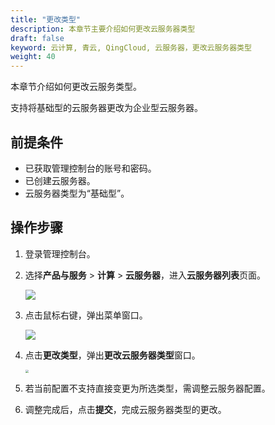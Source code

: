 ```yaml
---
title: "更改类型"
description: 本章节主要介绍如何更改云服务器类型
draft: false
keyword: 云计算, 青云, QingCloud, 云服务器，更改云服务器类型
weight: 40
---
```


本章节介绍如何更改云服务类型。

支持将基础型的云服务器更改为企业型云服务器。

## 前提条件

- 已获取管理控制台的账号和密码。
- 已创建云服务器。
- 云服务器类型为“基础型”。

## 操作步骤

1. 登录管理控制台。

2. 选择**产品与服务** > **计算** > **云服务器**，进入**云服务器列表**页面。

   ![](/compute/vm/_images/vm_server_list.png)

3. 点击鼠标右键，弹出菜单窗口。

   ![](/compute/vm/_images/vm_change_sys.png)

4. 点击**更改类型**，弹出**更改云服务器类型**窗口。

   <img src="/compute/vm/_images/vm_change_sys_win.png" style="zoom:35%;" />

5. 若当前配置不支持直接变更为所选类型，需调整云服务器配置。

6. 调整完成后，点击**提交**，完成云服务器类型的更改。
